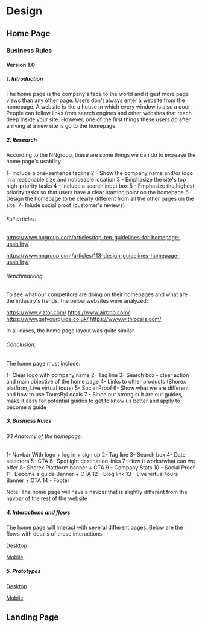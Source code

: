 # Design

## Home Page

### Business Rules

#### Version 1.0


##### 1.  Introduction

The home page is the company's face to the world and it gest more page views than any other page. Users don't always enter a website from the homepage. A website is like a house in which every window is also a door: People can follow links from search engines and other websites that reach deep inside your site. However, one of the first things these users do after arriving at a new site is go to the homepage.

##### 2.  Research

According to the NNgroup, these are some things we can do to increase the home page's usability:

1- Include a one-sentence tagline
2 - Show the company name and/or logo in a reasonable size and noticeable location
3 - Emphasize the site's top high-priority tasks
4 - Include a search input box
5 - Emphasize the highest priority tasks so that users have a clear starting point on the homepage
6- Design the homepage to be clearly different from all the other pages on the site.
7- Inlude social proof (customer's reviews)

###### Full articles:

<https://www.nngroup.com/articles/top-ten-guidelines-for-homepage-usability/>

<https://www.nngroup.com/articles/113-design-guidelines-homepage-usability/>

###### Benchmarking

To see what our competitors are doing on their homepages and what are the industry's trends, the below websites were analyzed:

<https://www.viator.com/>
<https://www.airbnb.com/>
<https://www.getyourguide.co.uk/>
<https://www.withlocals.com/>

In all cases, the home page layout was quite similar.

###### Conclusion:


The home page must include:

1- Clear logo with company name
2- Tag line
3- Search box - clear action and main objective of the home page
4- Links to other products (Shorex platform, Live virtual tours)
5- Social Proof
6- Show what we are different and how to use ToursByLocals
7 - Since our strong suit are our guides, make it easy for potential guides to get to know us better and apply to become a guide

##### 3.  Business Rules

###### 3.1 Anatomy of the homepage:

1-  Navbar With logo + log in + sign up
2- Tag line
3- Search box
4- Date selectors
5- CTA
6- Spotlight destination links
7- How it works/what can we offer
8- Shorex Plattform banner + CTA
9 - Company Stats
10 - Social Proof
11- Become a guide Banner + CTA
12 - Blog link
13 - Live virtual tours Banner + CTA
14 - Footer

Note: The home page will have a navbar that is slightly different from the navbar of the rest of the website

##### 4.  Interactions and flows

The home page will interact with several different pages. Below are the flows with details of these interactions:

[Desktop](https://xd.adobe.com/view/5d0b92c9-5936-4cc9-bda9-7377c4dc534e-0858/?hints=off)

[Mobile](https://xd.adobe.com/view/8bcd4a0b-b852-4bac-aa9f-6905098f2d58-de9e/?hints=off)

##### 5.  Prototypes

[Desktop](https://xd.adobe.com/view/10d2ae9a-d790-473e-be70-e68759317774-4581/)

[Mobile](https://xd.adobe.com/view/c1b770f0-dbaa-4da2-83c5-fb7e506e3ecc-94e4/?hints=off)

## Landing Page